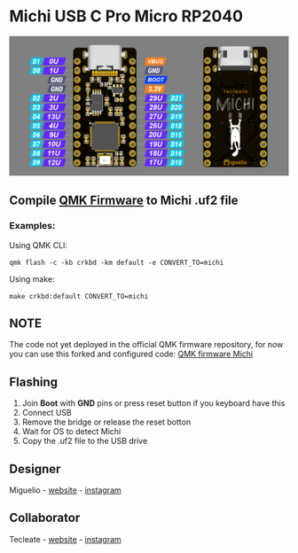 # Michi USB C Pro Micro RP2040

![michi-pro-micro](https://github.com/ci-bus/michi/blob/master/pinout.jpeg)

## Compile [QMK Firmware](https://docs.qmk.fm/) to Michi .uf2 file 

### Examples:
Using QMK CLI:
```
qmk flash -c -kb crkbd -km default -e CONVERT_TO=michi
```
Using make:
```
make crkbd:default CONVERT_TO=michi
```

## NOTE

The code not yet deployed in the official QMK firmware repository, for now you can use this forked and configured code: [QMK firmware Michi](https://github.com/ci-bus/qmk_firmware/tree/promicro-michi-rp2040)

## Flashing

1. Join **Boot** with **GND** pins or press reset button if you keyboard have this
2. Connect USB
3. Remove the bridge or release the reset botton
4. Wait for OS to detect Michi
5. Copy the .uf2 file to the USB drive

## Designer

Miguelio - [website](https://miguelio.com/) - [instagram](https://www.instagram.com/migueliokeyboards/)
  
## Collaborator

Tecleate - [website](https://tecleate.com/) - [instagram](https://www.instagram.com/tecleate/)
